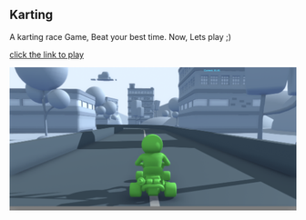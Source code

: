 ## Karting
A karting race Game, Beat your best time. Now, Lets play ;) 

[click the link to play](https://connect.unity.com/p/new-unity-project-168)

![](https://github.com/Fato07/Karting/blob/master/Screenshot%202019-08-27%20at%2019.57.19.png)
